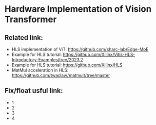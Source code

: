 # Hardware Implementation of Vision Transformer



## Related link:
* HLS implementation of ViT: https://github.com/sharc-lab/Edge-MoE
* Example for HLS tutorial: https://github.com/Xilinx/Vitis-HLS-Introductory-Examples/tree/2023.2
* Example for HLS tutorial: https://github.com/Xilinx/HLS
* MatMul acceleration in HLS: https://github.com/twaclaw/matmult/tree/master



## Fix/float usful link:
* 1
* 2
* 3
* 4
